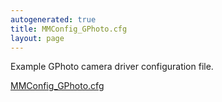 ```yaml
---
autogenerated: true
title: MMConfig_GPhoto.cfg
layout: page
---
```


Example GPhoto camera driver configuration file.

[MMConfig_GPhoto.cfg](/media/files/MMConfig_GPhoto.cfg)

